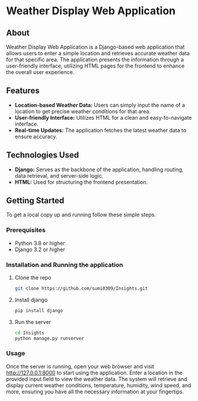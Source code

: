 # Weather Display Web Application

## About
Weather Display Web Application is a Django-based web application that allows users to enter a simple location and retrieves accurate weather data for that specific area. The application presents the information through a user-friendly interface, utilizing HTML pages for the frontend to enhance the overall user experience.

## Features
- **Location-based Weather Data:** Users can simply input the name of a location to get precise weather conditions for that area.
- **User-friendly Interface:** Utilizes HTML for a clean and easy-to-navigate interface.
- **Real-time Updates:** The application fetches the latest weather data to ensure accuracy.

## Technologies Used
- **Django:** Serves as the backbone of the application, handling routing, data retrieval, and server-side logic.
- **HTML:** Used for structuring the frontend presentation.

## Getting Started
To get a local copy up and running follow these simple steps.

### Prerequisites
- Python 3.8 or higher
- Django 3.2 or higher

### Installation and Running the application
1. Clone the repo
   ```sh
   git clone https://github.com/sumi0309/Insights.git

2. Install django
   ```sh
   pip install django

3. Run the server
   ```sh
   cd Insights
   python manage.py runserver

### Usage
Once the server is running, open your web browser and visit http://127.0.0.1:8000 to start using the application. Enter a location in the provided input field to view the weather data. The system will retrieve and display current weather conditions, temperature, humidity, wind speed, and more, ensuring you have all the necessary information at your fingertips.
